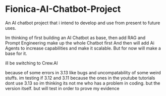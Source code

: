 # Fionica-AI-Chatbot-Project
An AI chatbot project that i intend to develop and use from present to future uses. 

Im thinking of first building an AI Chatbot as base, then add RAG and Prompt Engineering make up the whole Chatbot first
And then will add Ai Agents to increase capabilities and make it scalable. But for now will make a base for it. 

ill be switching to Crew.AI

because of some errors in 3.13 like bugs and uncompatability of some weird stuffs. im testing if 3.12 and 3.11 because the ones in the youtube
tutorials dont use 3.13 so im thinking its not me who has a problem in coding. but the version itself. but will test in order to prove my 
evidence
